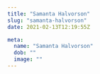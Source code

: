 ```yaml
---
title: "Samanta Halvorson"
slug: "samanta-halvorson"
date: 2021-02-13T12:19:55Z

meta:
  name: "Samanta Halvorson"
  dob: ""
  image: ""
---
```


